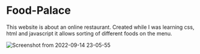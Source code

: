 # Food-Palace
This website is about an online restaurant.
Created while I was learning css, html and javascript
it allows sorting of different foods on the menu.

![Screenshot from 2022-09-14 23-05-55](https://user-images.githubusercontent.com/93251536/190252092-04545519-853f-429c-9021-3cdc38a1400a.png)
